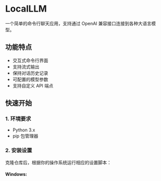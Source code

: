 # LocalLLM

一个简单的命令行聊天应用，支持通过 OpenAI 兼容接口连接到各种大语言模型。

## 功能特点

- 交互式命令行界面
- 支持流式输出
- 保持对话历史记录
- 可配置的模型参数
- 支持自定义 API 端点

## 快速开始

### 1. 环境要求

- Python 3.x
- pip 包管理器

### 2. 安装设置

克隆仓库后，根据你的操作系统运行相应的设置脚本：

#### Windows:
